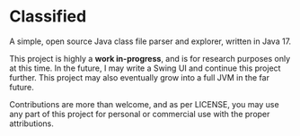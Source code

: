 # Classified
A simple, open source Java class file parser and explorer, written in Java 17.

This project is highly a **work in-progress**, and is for research purposes only at this time. In the future, I may 
write a Swing UI and continue this project further. This project may also eventually grow into a full JVM in the far 
future.

Contributions are more than welcome, and as per LICENSE, you may use any part of this project for personal or 
commercial use with the proper attributions.
